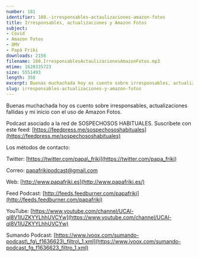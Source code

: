 ```yaml
---
number: 181
identifier: 180.-irresponsables-actaulizaciones-amazon-fotos
title: Irresponsables, actualizaciones y Amazon Fotos
subject:
- Covid
- Amazon Fotos
- OMV
- Papá Friki
downloads: 2156
filename: 180.IrresponsablesActaulizacionesAmazonFotos.mp3
mtime: 1620335723
size: 5551493
length: 358
excerpt: Buenas muchachada hoy os cuento sobre irresponsables, actualizaciones fallidas y mi inicio con el uso de Amazon Fotos
slug: irresponsables-actualizaciones-y-amazon-fotos
---
```

Buenas muchachada hoy os cuento sobre irresponsables, actualizaciones fallidas y mi inicio con el uso de Amazon Fotos.

Podcast asociado a la red de SOSPECHOSOS HABITUALES. Suscríbete con este feed: [https://feedpress.me/sospechososhabituales](https://feedpress.me/sospechososhabituales)

Los métodos de contacto:

Twitter: [https://twitter.com/papa\_friki](https://twitter.com/papa_friki)

Correo: [papafrikipodcast@gmail.com](https://archive.org/details/papafrikipodast@gmail.com)

Web: [http://www.papafriki.es](http://www.papafriki.es/)

Feed Podcast: [http://feeds.feedburner.com/papafriki](http://feeds.feedburner.com/papafriki)

YouTube: [https://www.youtube.com/channel/UCAl-ql8V1IUZKYYLhhUVCYw](https://www.youtube.com/channel/UCAl-ql8V1IUZKYYLhhUVCYw)

Sumando Podcast: [https://www.ivoox.com/sumando-podcast\_fg\_f1636623\_filtro\_1.xml](https://www.ivoox.com/sumando-podcast_fg_f1636623_filtro_1.xml)